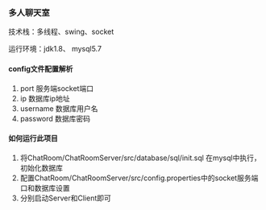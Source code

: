 ### 多人聊天室
技术栈：多线程、swing、socket

运行环境：jdk1.8、 mysql5.7
#### config文件配置解析
1. port 服务端socket端口
2. ip 数据库ip地址
3. username 数据库用户名
4. password 数据库密码
#### 如何运行此项目
1. 将ChatRoom/ChatRoomServer/src/database/sql/init.sql 在mysql中执行，初始化数据库
2. 配置ChatRoom/ChatRoomServer/src/config.properties中的socket服务端口和数据库设置
3. 分别启动Server和Client即可